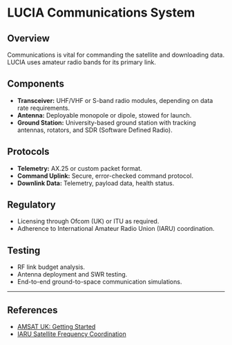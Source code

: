 # LUCIA Communications System

## Overview

Communications is vital for commanding the satellite and downloading data. LUCIA uses amateur radio bands for its primary link.

## Components

- **Transceiver:** UHF/VHF or S-band radio modules, depending on data rate requirements.
- **Antenna:** Deployable monopole or dipole, stowed for launch.
- **Ground Station:** University-based ground station with tracking antennas, rotators, and SDR (Software Defined Radio).

## Protocols

- **Telemetry:** AX.25 or custom packet format.
- **Command Uplink:** Secure, error-checked command protocol.
- **Downlink Data:** Telemetry, payload data, health status.

## Regulatory

- Licensing through Ofcom (UK) or ITU as required.
- Adherence to International Amateur Radio Union (IARU) coordination.

## Testing

- RF link budget analysis.
- Antenna deployment and SWR testing.
- End-to-end ground-to-space communication simulations.

---

## References

- [AMSAT UK: Getting Started](https://amsat-uk.org/beginners/)
- [IARU Satellite Frequency Coordination](https://www.iaru.org/satellite/)